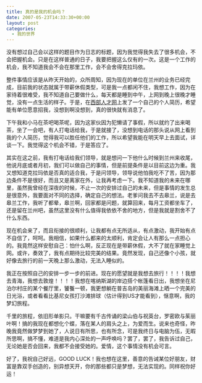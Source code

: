 ```yaml
---
title: 真的是我的机会吗？
date: 2007-05-23T14:33:30+00:00
layout: post
categories:
  - 我的世界
---
```

没有想过自己会以这样的题目作为日志的标题，因为我觉得我失去了很多机会，不会把握机会。只是在这样普通的日子，我要把握这么仅有的一次。这是一个工作的机会，我不知道我会不会在那里工作，会不会舍得克拉玛依。

整件事情应该是从昨天开始的，众所周知，因为现在的单位在兰州的业务已经完成，目前我的状态就属于带薪休假类型，可是我一点都闲不住，我想工作，因为在家待着很难受，我不知道自己要做什么，每天都是睡到中午，上网到晚上很晚才睡觉，没有一点生活的样子。于是，在[西部人才网](http://www.xbrc.com.cn)上发了一个自己的个人简历，希望能有单位愿意招我，没想到啊没想到，真的很快就有消息了。

下午我和小马在茶吧喝茶呢，因为这家伙因为犯懒请了事假，所以就约了出来喝茶，坐了一会吧，有人打电话给我，于是就接了，没想到电话的那头说从网上看到我的个人简历，觉得我可以胜任他们的工作，所以希望我能在明天早上去面试，详谈一下。我觉得这个机会不错，于是答应了。
<!--more-->
其实在这之前，我有打电话给我们领导，就是想问一下他什么时候到兰州来收尾，他说月底或者月初，我们可以做自己的事情，但是前提条件是以目前这边为重。我又想知道克拉玛依是否真的适合我，于是问领导，领导说他怕我吃不了苦，因为那边条件不是很好，而且又是离家在外，让我再考虑一下。我不知道我的未来在哪里，虽然我曾经在深夜的时候，不止一次的安排过自己的未来，但是事情的发生总是很意外，我要面对不同的选择，确定自己的想法。老爹问我去不去皋兰，说是去皋兰工作，我听了都晕，皋兰啊，回家都是问题，就算回来，每月工资都坐车了，还是留在兰州吧，虽然这里没有什么值得我依依不舍的地方，但是我就是割舍不了什么东西。

现在机会来了，而且衔接的很顺利，让我都有点无所适从，有点激动，我开始有点不自信了，呵呵。我相信，如果什么都来的太顺利，肯定会让人有那么一点担心的。我竟然这样安慰自己：怕什么啊，反正现在是带薪休假，大不了就在家睡觉上网。或许，奏效了，我有点期待比较完美的结果。竟然发现，自己还像个小孩，就好像去旅行的前一天晚上那么激动，无法入睡似的。

我正在按照自己的安排一步一步的前进。现在的愿望就是我想去旅行！！！！我想去青海，我想去敦煌！！！！我想在喀纳斯湖的岸边搭个帐篷看日出，我想坐在尼泊尔村庄的某个餐厅里，饕餮一顿，我更想躺在普吉岛的美丽海滩上晒一个完美的日光浴，或者看看比基尼女孩打沙滩排球（估计得到US才能看到），惬意啊，我的梦幻旅程。

千里的旅程，依旧形单影只。干嘛要有千古传诵的梁山伯与祝英台，罗密欧与茱丽叶啊！搞的我现在都想化个蝶，落在某人的肩头之上，为爱而生。说来也奇怪，昨晚我竟然做梦梦到她了，人说日有所思，也有所念，可是我终日与电脑为伍，无暇所思啊，搞不懂，难道是我内心深处的一声呼唤吗？罢了，罢了，我告诉过自己，无论她是否会回来，我都不会接受她的。爱情，这个事情没有机会可言。

好了，我祝自己好远，GOOD LUCK！我也想在这里，善意的告诫某位好朋友，财富是靠双手创造的，别异想天开，你的那些都只是梦想，无法实现的。同样祝你好运！